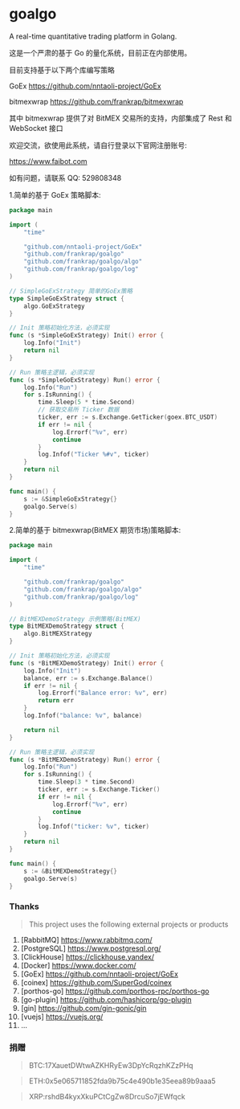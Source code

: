 # goalgo

A real-time quantitative trading platform in Golang.

这是一个严肃的基于 Go 的量化系统，目前正在内部使用。

目前支持基于以下两个库编写策略

GoEx https://github.com/nntaoli-project/GoEx

bitmexwrap https://github.com/frankrap/bitmexwrap

其中 bitmexwrap 提供了对 BitMEX 交易所的支持，内部集成了 Rest 和 WebSocket 接口

欢迎交流，欲使用此系统，请自行登录以下官网注册账号:

https://www.faibot.com

如有问题，请联系 QQ: 529808348

1.简单的基于 GoEx 策略脚本:

```go
package main

import (
	"time"

	"github.com/nntaoli-project/GoEx"
	"github.com/frankrap/goalgo"
	"github.com/frankrap/goalgo/algo"
	"github.com/frankrap/goalgo/log"
)

// SimpleGoExStrategy 简单的GoEx策略
type SimpleGoExStrategy struct {
	algo.GoExStrategy
}

// Init 策略初始化方法，必须实现
func (s *SimpleGoExStrategy) Init() error {
	log.Info("Init")
	return nil
}

// Run 策略主逻辑，必须实现
func (s *SimpleGoExStrategy) Run() error {
	log.Info("Run")
	for s.IsRunning() {
		time.Sleep(5 * time.Second)
		// 获取交易所 Ticker 数据
		ticker, err := s.Exchange.GetTicker(goex.BTC_USDT)
		if err != nil {
			log.Errorf("%v", err)
			continue
		}
		log.Infof("Ticker %#v", ticker)
	}
	return nil
}

func main() {
	s := &SimpleGoExStrategy{}
	goalgo.Serve(s)
}
```

2.简单的基于 bitmexwrap(BitMEX 期货市场)策略脚本:

```go
package main

import (
	"time"

	"github.com/frankrap/goalgo"
	"github.com/frankrap/goalgo/algo"
	"github.com/frankrap/goalgo/log"
)

// BitMEXDemoStrategy 示例策略(BitMEX)
type BitMEXDemoStrategy struct {
	algo.BitMEXStrategy
}

// Init 策略初始化方法，必须实现
func (s *BitMEXDemoStrategy) Init() error {
	log.Info("Init")
	balance, err := s.Exchange.Balance()
	if err != nil {
		log.Errorf("Balance error: %v", err)
		return err
	}
	log.Infof("balance: %v", balance)

	return nil
}

// Run 策略主逻辑，必须实现
func (s *BitMEXDemoStrategy) Run() error {
	log.Info("Run")
	for s.IsRunning() {
		time.Sleep(3 * time.Second)
		ticker, err := s.Exchange.Ticker()
		if err != nil {
			log.Errorf("%v", err)
			continue
		}
		log.Infof("ticker: %v", ticker)
	}
	return nil
}

func main() {
	s := &BitMEXDemoStrategy{}
	goalgo.Serve(s)
}
```

### Thanks
> This project uses the following external projects or products
1. [RabbitMQ] https://www.rabbitmq.com/
2. [PostgreSQL] https://www.postgresql.org/
3. [ClickHouse] https://clickhouse.yandex/
4. [Docker] https://www.docker.com/
5. [GoEx] https://github.com/nntaoli-project/GoEx
6. [coinex] https://github.com/SuperGod/coinex
7. [porthos-go] https://github.com/porthos-rpc/porthos-go
8. [go-plugin] https://github.com/hashicorp/go-plugin
9. [gin] https://github.com/gin-gonic/gin
10. [vuejs] https://vuejs.org/
11. ...

### 捐赠

> BTC:17XauetDWtwAZKHRyEw3DpYcRqzhKZzPHq

> ETH:0x5e065711852fda9b75c4e490b1e35eea89b9aaa5

> XRP:rshdB4kyxXkuPCtCgZw8DrcuSo7jEWfqck
